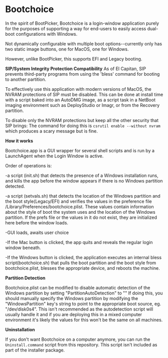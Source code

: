 # Bootchoice

In the spirit of BootPicker, Bootchoice is a login-window application purely for the purposes of supporting a way for end-users to easily access dual-boot configurations with Windows.

Not dynamically configurable with multiple boot options--currently only has two static image buttons, one for MacOS, one for Windows.

However, unlike BootPicker, this supports EFI and Legacy booting.


**SIP/System Integrity Protection Compatibility**
As of El Capitan, SIP prevents third-party programs from using the 'bless' command for booting to another partition.

To effectively use this application with modern versions of MacOS, the NVRAM protections of SIP must be disabled. This can be done at install time with a script baked into an AutoDMG image, as a script task in a NetBoot imaging environment such as DeployStudio or Imagr, or from the Recovery partition.

To disable only the NVRAM protections but keep all the other security that SIP brings:
The command for doing this is `csrutil enable --without nvram` which produces a scary message but is fine.


**How it works**

Bootchoice.app is a GUI wrapper for several shell scripts and is run by a LaunchAgent when the Login Window is active.

Order of operations is:

-a script (init.sh) that detects the presence of a Windows installation runs, and kills the app before the window appears if there is no Windows partition detected. 

-a script (setvals.sh) that detects the location of the Windows partition and the boot style(Legacy/EFI) and verifies the values in the preference file /Library/Preferences/bootchoice.plist. These values contain information about the style of boot the system uses and the location of the Windows partition. If the prefs file or the values in it do not exist, they are initialized here before the window loads.

-GUI loads, awaits user choice

-If the Mac button is clicked, the app quits and reveals the regular login window beneath.

-If the Windows button is clicked, the application executes an internal bless script(bootchoice.sh) that pulls the boot partition and the boot style from bootchoice.plist, blesses the appropriate device, and reboots the machine.


**Partition Detection**

Bootchoice.plist can be modified to disable automatic detection of the Windows partition by setting "PartitionAutoDetection" to "<false/>"
If doing this, you should manually specify the Windows partition by modifying the "WindowsPartition" key's string to point to the appropriate boot source, eg. "/dev/disk0s4". This isn't recommended as the autodetection script will usually handle it and if you are deploying this in a mixed computer environment it's likely the values for this won't be the same on all machines.


**Uninstallation**

If you don't want Bootchoice on a computer anymore, you can run the `Uninstall.command` script from this repository. This script isn't included as part of the installer package.
